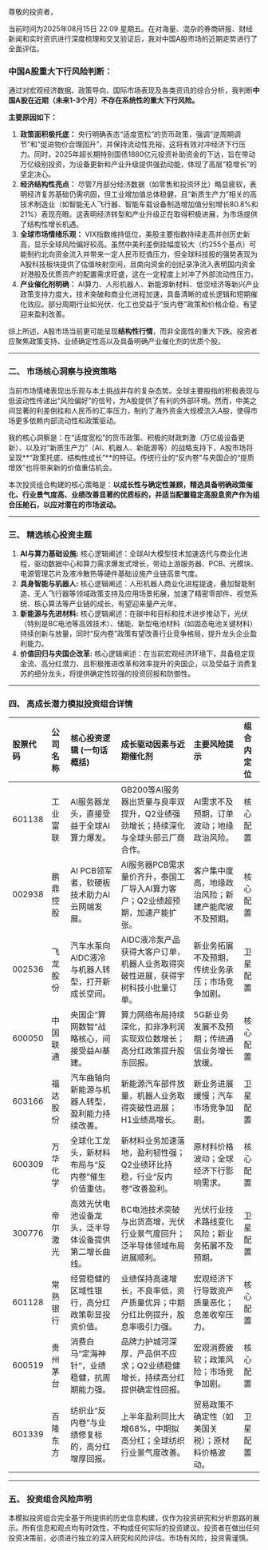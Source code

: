 尊敬的投资者，

当前时间为2025年08月15日 22:09 星期五。在对海量、混杂的券商研报、财经新闻和实时资讯进行深度梳理和交叉验证后，我对中国A股市场的近期走势进行了全面评估。

### 中国A股重大下行风险判断：

通过对宏观经济数据、政策导向、国际市场表现及各类资讯的综合分析，我判断**中国A股在近期（未来1-3个月）不存在系统性的重大下行风险。**

**主要原因如下：**

1.  **政策面积极托底：** 央行明确表态“适度宽松”的货币政策，强调“逆周期调节”和“促进物价合理回升”，并保持流动性充裕，这将有效对冲经济下行压力。同时，2025年超长期特别国债1880亿元投资补助资金的下达，旨在带动万亿级别投资，为设备更新和产业升级提供强劲动能，体现了高层“稳增长”的坚定决心。
2.  **经济结构性亮点：** 尽管7月部分经济数据（如零售和投资环比）略显疲软，表明经济复苏基础仍需巩固，但工业增加值总体稳健，且“新质生产力”相关的高技术制造业（如智能无人飞行器、智能车载设备制造增加值分别增长80.8%和21%）表现亮眼。这表明经济转型和产业升级正在取得积极进展，为市场提供了结构性增长机遇。
3.  **全球市场情绪乐观：** VIX指数维持低位，美股主要指数持续走高并创历史新高，显示全球风险偏好较高。虽然中美利差倒挂幅度较大（约255个基点）可能制约北向资金流入并带来一定人民币贬值压力，但全球科技股的强势表现为A股科技板块提供了估值映射空间，且南向资金的创纪录净流入表明国内资金对港股及优质资产的配置需求旺盛，这在一定程度上对冲了外部流动性压力。
4.  **产业催化剂明确：** AI算力、人形机器人、新能源新材料、低空经济等新兴产业政策支持力度大，技术突破和商业化进程加速，具备清晰的成长逻辑和短期催化效应。部分周期行业如光伏、化工也受益于“反内卷”政策和价格企稳，有望迎来盈利改善。

综上所述，A股市场当前更可能呈现**结构性行情**，而非全面性的重大下跌。投资者应聚焦政策支持、业绩确定性高以及具备明确产业催化剂的优质个股。

---

### 二、 市场核心洞察与投资策略

当前市场情绪表现出乐观与本土挑战并存的复杂态势。全球主要股指的积极表现与低波动性传递出“风险偏好”的信号，为A股提供了有利的外部环境。然而，中美之间显著的利差倒挂和人民币的汇率压力，制约了海外资金大规模流入A股，使得市场更多依赖内部流动性和政策驱动。

我的核心洞察是：在“适度宽松”的货币政策、积极的财政刺激（万亿级设备更新）、以及对“新质生产力”（AI、机器人、新能源等）的战略支持下，A股市场将呈现**“政策托底、结构性成长”**的特征。传统行业的“反内卷”与央国企的“提质增效”也将带来新的价值重估机会。

本次投资组合构建的核心策略是：**以成长性与确定性兼顾，精选具备明确政策催化、行业景气度高、业绩改善显著的优质标的，并适当配置稳定高股息资产作为组合压舱石，以应对潜在的市场波动。**

---

### 三、 精选核心投资主题

1.  **AI与算力基础设施:** 核心逻辑阐述：全球AI大模型技术加速迭代与商业化进程，驱动数据中心和算力需求爆发式增长，带动上游服务器、PCB、光模块、电源管理芯片及液冷散热等硬件基础设施产业链高景气度。
2.  **具身智能与机器人:** 核心逻辑阐述：人形机器人商业化进程提速，叠加智能制造、无人飞行器等领域政策支持及应用场景拓展，加速了精密零部件、视觉系统、核心算法等产业链的成长，有望迎来量产元年。
3.  **新能源与先进材料:** 核心逻辑阐述：在碳中和目标和技术进步推动下，光伏（特别是BC电池等高效技术）、储能、新型电池材料（如固态电池关键材料）持续创新与放量，同时“反内卷”政策有望改善行业竞争格局，提升龙头企业盈利能力。
4.  **价值回归与央国企改革:** 核心逻辑阐述：在当前宏观经济环境下，具备稳定现金流、高分红潜力、且积极推进改革和效率提升的央国企，以及受益于消费复苏的细分龙头，将提供确定性较强的投资回报和防御性。

---

### 四、 高成长潜力模拟投资组合详情

| 股票代码 | 公司名称 | 核心投资逻辑 (一句话概括) | 成长驱动因素与近期催化剂 | 主要风险提示 | 组合内定位 |
| :------- | :------- | :-------------------------- | :------------------------- | :----------- | :--------- |
| 601138   | 工业富联 | AI服务器龙头，直接受益于全球AI算力爆发。 | GB200等AI服务器出货量与良率双提升，Q2业绩强劲增长；持续深化与全球头部云厂商合作。 | AI需求不及预期，订单波动；地缘政治风险。 | 核心配置 |
| 002938   | 鹏鼎控股 | AI PCB领军者，软硬板技术助力AI云网端发展。 | AI服务器PCB需求量价齐升，泰国工厂导入AI算力客户；Q2业绩超预期，加速产能扩张。 | 客户集中度高，地缘政治风险；新建产能爬坡不及预期。 | 核心配置 |
| 002536   | 飞龙股份 | 汽车水泵向AIDC液冷与机器人转型，打开新成长空间。 | AIDC液冷泵产品获得大客户订单，机器人业务取得突破性进展，获得宇树科技小批量订单。 | 新业务拓展不及预期，传统业务承压；市场竞争加剧。 | 卫星配置 |
| 600050   | 中国联通 | 央国企“算网数智”战略核心，间接受益AI基建。 | 算力网络布局持续深化，扣非净利润实现双位数增长；高分红政策提升股东回报。 | 5G新业务发展不及预期；传统通信业务增长放缓。 | 核心配置 |
| 603166   | 福达股份 | 汽车曲轴向新能源与机器人转型，盈利能力持续改善。 | 新能源汽车部件放量，机器人业务取得突破性进展；H1业绩高增长。 | 新业务进展缓慢；汽车市场竞争加剧。 | 卫星配置 |
| 600309   | 万华化学 | 全球化工龙头，新材料布局与“反内卷”催生价值重估。 | 新材料业务加速落地，盈利韧性强；Q2业绩环比持稳，行业“反内卷”改善盈利。 | 原材料价格波动；全球经济下行影响需求。 | 核心配置 |
| 300776   | 帝尔激光 | 高效光伏电池设备龙头，泛半导体设备提供第二增长曲线。 | BC电池技术突破与出货高增，光伏行业景气度回升；泛半导体领域布局进展顺利。 | 光伏行业技术路线变化风险；新业务拓展不及预期。 | 卫星配置 |
| 601128   | 常熟银行 | 经营稳健的区域性银行，高分红政策彰显投资价值。 | 业绩保持高速增长，不良率低，资产质量优异；中期分红比例提升，股息率吸引力强。 | 宏观经济下行导致资产质量恶化；息差收窄压力。 | 核心配置 |
| 600519   | 贵州茅台 | 消费白马“定海神针”，业绩稳健，抗周期能力强。 | 品牌力护城河深厚，产品供不应求；Q2业绩稳健增长，持续高分红提供确定性回报。 | 宏观消费疲软；政策风险；市场竞争加剧。 | 核心配置 |
| 601339   | 百隆东方 | 纺织业“反内卷”与业绩修复标的，高分红增厚回报。 | 上半年盈利同比大增68%，中期拟高分红；全球纺织行业景气度改善。 | 贸易政策不确定性（如美国关税）；原材料价格波动。 | 卫星配置 |

---

### 五、 投资组合风险声明

本模拟投资组合完全基于所提供的历史信息构建，仅作为投资研究和分析思路的展示。所有信息和观点均有时效性，不构成任何实际的投资建议。投资者在做出任何投资决策前，必须进行独立的深入研究和风险评估。市场有风险，投资需谨慎。